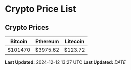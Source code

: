 # Crypto Price List

## Crypto Prices
| Bitcoin | Ethereum | Litecoin |
| ------- | -------- | -------- |
| $101470 | $3975.62 | $123.72 |
**Last Updated:** 2024-12-12 13:27 UTC
**Last Updated:** $DATE$
